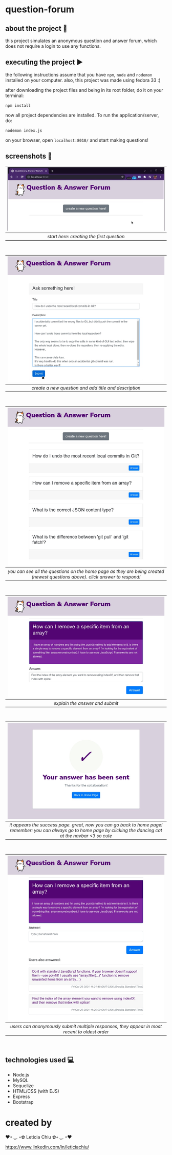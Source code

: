 # question-forum

## about the project :thinking:
this project simulates an anonymous question and answer forum, which does not require a login to use any functions.

## executing the project :arrow_forward:
the following instructions assume that you have ```npm```, ```node``` and ```nodemon``` installed on your computer. also, this project was made using fedora 33 :)

after downloading the project files and being in its root folder, do it on your terminal:
```
npm install
```
now all project dependencies are installed. To run the application/server, do:
```
nodemon index.js
```
on your browser, open ```localhost:8010/``` and start making questions!

## screenshots :camera_flash:
![Web 1](https://github.com/leticiachiu/question-forum/blob/master/public/img/menu.jpg) | 
|:--:| 
| *start here: creating the first question* |
<br>

![Web 3](https://github.com/leticiachiu/question-forum/blob/master/public/img/new_question.jpg) | 
|:--:| 
| *create a new question and add title and description* |
<br>

![Web 2](https://github.com/leticiachiu/question-forum/blob/master/public/img/menu_questions.jpg) | 
|:--:| 
| *you can see all the questions on the home page as they are being created (newest questions above). click answer to respond!* |
<br>

![Web 6](https://github.com/leticiachiu/question-forum/blob/master/public/img/first_answer.jpg) | 
|:--:| 
| *explain the answer and submit* |
<br>

![Web 4](https://github.com/leticiachiu/question-forum/blob/master/public/img/suscess_page.jpg) | 
|:--:| 
| *it appears the success page. great, now you can go back to home page! remember: you can always go to home page by clicking the dancing cat at the navbar <3 so cute* |
<br>

![Web 5](https://github.com/leticiachiu/question-forum/blob/master/public/img/view_answers.jpg) | 
|:--:| 
| *users can anonymously submit multiple responses, they appear in most recent to oldest order* |
<br>

## technologies used :computer:
- Node.js
- MySQL
- Sequelize
- HTML/CSS (with EJS)
- Express
- Bootstrap

# created by
❤◦.¸¸.  ◦✿  Leticia Chiu  ✿◦.¸¸.  ◦❤  

https://www.linkedin.com/in/leticiachiu/


